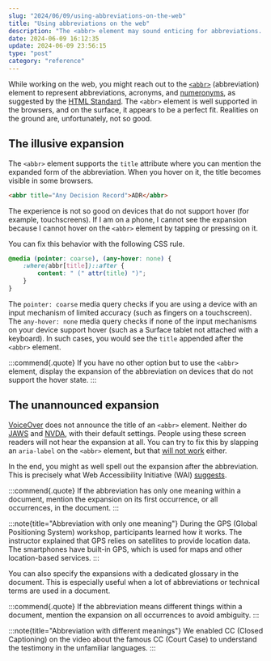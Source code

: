 ```yaml
---
slug: "2024/06/09/using-abbreviations-on-the-web"
title: "Using abbreviations on the web"
description: "The <abbr> element may sound enticing for abbreviations. However, it does not work well on touch devices and screen readers, requiring adjustments for optimal experience."
date: 2024-06-09 16:12:35
update: 2024-06-09 23:56:15
type: "post"
category: "reference"
---
```


While working on the web, you might reach out to the [`<abbr>`](https://developer.mozilla.org/en-US/docs/Web/HTML/Element/abbr) (abbreviation) element to represent abbreviations, acronyms, and [numeronyms](https://en.wikipedia.org/wiki/Numeronym), as suggested by the [HTML Standard](https://html.spec.whatwg.org/multipage/text-level-semantics.html#the-abbr-element). The `<abbr>` element is well supported in the browsers, and on the surface, it appears to be a perfect fit. Realities on the ground are, unfortunately, not so good.

## The illusive expansion

The `<abbr>` element supports the `title` attribute where you can mention the expanded form of the abbreviation. When you hover on it, the title becomes visible in some browsers.

```html
<abbr title="Any Decision Record">ADR</abbr>
```

The experience is not so good on devices that do not support hover (for example, touchscreens). If I am on a phone, I cannot see the expansion because I cannot hover on the `<abbr>` element by tapping or pressing on it.

You can fix this behavior with the following CSS rule.

```css
@media (pointer: coarse), (any-hover: none) {
	:where(abbr[title])::after {
		content: " (" attr(title) ")";
	}
}
```

The `pointer: coarse` media query checks if you are using a device with an input mechanism of limited accuracy (such as fingers on a touchscreen). The `any-hover: none` media query checks if none of the input mechanisms on your device support hover (such as a Surface tablet not attached with a keyboard). In such cases, you would see the `title` appended after the `<abbr>` element.

:::commend{.quote}
If you have no other option but to use the `<abbr>` element, display the expansion of the abbreviation on devices that do not support the hover state.
:::

## The unannounced expansion

[VoiceOver](https://support.apple.com/en-in/guide/voiceover/welcome/mac) does not announce the title of an `<abbr>` element. Neither do [JAWS](https://www.freedomscientific.com/products/software/jaws/) and [NVDA](https://github.com/nvaccess/nvda), with their default settings. People using these screen readers will not hear the expansion at all. You can try to fix this by slapping an `aria-label` on the `<abbr>` element, but that [will not work](https://w3c.github.io/html-aria/#el-abbr) either.

In the end, you might as well spell out the expansion after the abbreviation. This is precisely what Web Accessibility Initiative (WAI) [suggests](https://www.w3.org/WAI/WCAG21/Understanding/abbreviations).

:::commend{.quote}
If the abbreviation has only one meaning within a document, mention the expansion on its first occurrence, or all occurrences, in the document.
:::

:::note{title="Abbreviation with only one meaning"}
During the GPS (Global Positioning System) workshop, participants learned how it works. The instructor explained that GPS relies on satellites to provide location data. The smartphones have built-in GPS, which is used for maps and other location-based services.
:::

You can also specify the expansions with a dedicated glossary in the document. This is especially useful when a lot of abbreviations or technical terms are used in a document.

:::commend{.quote}
If the abbreviation means different things within a document, mention the expansion on all occurrences to avoid ambiguity.
:::

:::note{title="Abbreviation with different meanings"}
We enabled CC (Closed Captioning) on the video about the famous CC (Court Case) to understand the testimony in the unfamiliar languages.
:::

